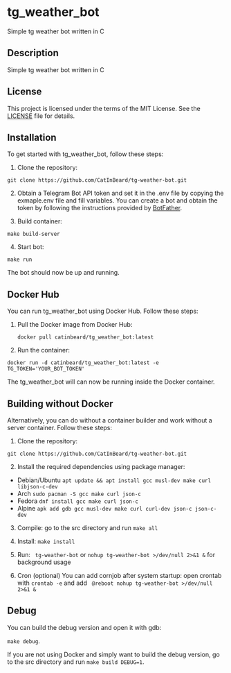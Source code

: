 # tg_weather_bot

Simple tg weather bot written in C  

## Description

Simple tg weather bot written in C  

## License

This project is licensed under the terms of the MIT License. See the [LICENSE](LICENSE) file for details.

## Installation

To get started with tg_weather_bot, follow these steps:

1. Clone the repository:

  ```git clone https://github.com/CatInBeard/tg-weather-bot.git```
   

2. Obtain a Telegram Bot API token and set it in the .env file by copying the exmaple.env file and fill variables. You can create a bot and obtain the token by following the instructions provided by [BotFather](https://telegram.me/BotFather).

3. Build container:
   
```make build-server```

4. Start bot:

   
```make run```
   
   The bot should now be up and running.

## Docker Hub

You can run tg_weather_bot using Docker Hub. Follow these steps:

1. Pull the Docker image from Docker Hub:

   
   ```docker pull catinbeard/tg_weather_bot:latest```
   
2. Run the container:

   
```docker run -d catinbeard/tg_weather_bot:latest -e TG_TOKEN='YOUR_BOT_TOKEN'```

   The tg_weather_bot will can  now be running inside the Docker container.
   
## Building without Docker 
Alternatively, you can do without a container builder and work without a server container. Follow these steps:

1. Clone the repository:

  ```git clone https://github.com/CatInBeard/tg-weather-bot.git```
   

2. Install the required dependencies using package manager:

  * Debian/Ubuntu
   ```apt update && apt install gcc musl-dev make curl libjson-c-dev```
  * Arch ```sudo pacman -S gcc make curl json-c```
  * Fedora ```dnf install gcc make curl json-c```
  * Alpine ```apk add gdb gcc musl-dev make curl curl-dev json-c json-c-dev```

3. Compile: go to the src directory and run ```make all```

4. Install:
   ```make install```
5. Run: ``` tg-weather-bot``` or ```nohup tg-weather-bot >/dev/null 2>&1 &``` for background usage
6. Cron (optional) You can add cornjob after system startup:
   open crontab with ```crontab -e``` and add ``` @reboot nohup tg-weather-bot >/dev/null 2>&1 &```

## Debug
You can build the debug version and open it with gdb: 

  ```make debug```.
  
  If you are not using Docker and simply want to build the debug version, go to the src directory and run ```make build DEBUG=1```.
